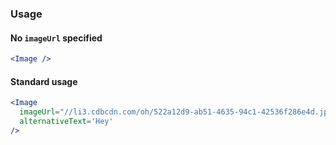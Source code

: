 ### Usage

#### No `imageUrl` specified

```jsx
<Image />
```

#### Standard usage

```jsx
<Image
  imageUrl="//li3.cdbcdn.com/oh/522a12d9-ab51-4635-94c1-42536f286e4d.jpg?w=1140&mode=max&f=32"
  alternativeText='Hey'
/>
```
